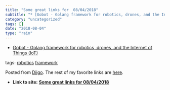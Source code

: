 ```yaml
---
title: "Some great links for  08/04/2018"
subtitle: "* [Gobot - Golang framework for robotics, drones, and the Internet of Things (IoT)](<https://gobot.i..."
category: "uncategorized"
tags: []
date: "2018-08-04"
type: "rain"
---
```

* [Gobot - Golang framework for robotics, drones, and the Internet of Things (IoT)](<https://gobot.io>)

tags: [robotics](<https://www.diigo.com/user/pitosalas/robotics>)
[framework](<https://www.diigo.com/user/pitosalas/framework>)

Posted from [Diigo](<https://www.diigo.com>). The rest of my favorite links
are [here](<https://www.diigo.com/user/pitosalas>).


* **Link to site:** **[Some great links for  08/04/2018](None)**
